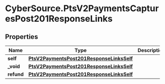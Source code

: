 # CyberSource.PtsV2PaymentsCapturesPost201ResponseLinks

## Properties
Name | Type | Description | Notes
------------ | ------------- | ------------- | -------------
**self** | [**PtsV2PaymentsPost201ResponseLinksSelf**](PtsV2PaymentsPost201ResponseLinksSelf.md) |  | [optional] 
**_void** | [**PtsV2PaymentsPost201ResponseLinksSelf**](PtsV2PaymentsPost201ResponseLinksSelf.md) |  | [optional] 
**refund** | [**PtsV2PaymentsPost201ResponseLinksSelf**](PtsV2PaymentsPost201ResponseLinksSelf.md) |  | [optional] 


